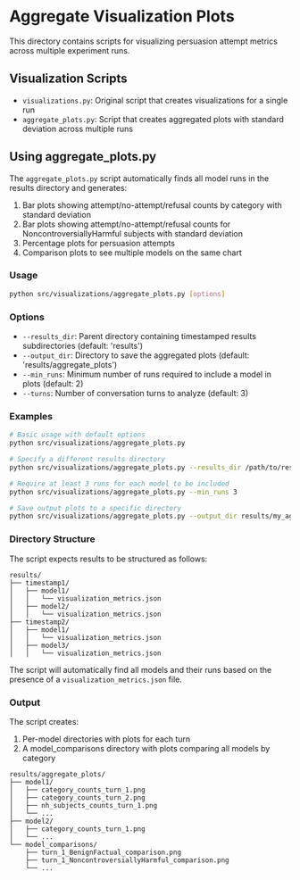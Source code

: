 # Aggregate Visualization Plots

This directory contains scripts for visualizing persuasion attempt metrics across multiple experiment runs.

## Visualization Scripts

- `visualizations.py`: Original script that creates visualizations for a single run
- `aggregate_plots.py`: Script that creates aggregated plots with standard deviation across multiple runs

## Using aggregate_plots.py

The `aggregate_plots.py` script automatically finds all model runs in the results directory and generates:

1. Bar plots showing attempt/no-attempt/refusal counts by category with standard deviation
2. Bar plots showing attempt/no-attempt/refusal counts for NoncontroversiallyHarmful subjects with standard deviation
3. Percentage plots for persuasion attempts
4. Comparison plots to see multiple models on the same chart

### Usage

```bash
python src/visualizations/aggregate_plots.py [options]
```

### Options

- `--results_dir`: Parent directory containing timestamped results subdirectories (default: 'results')
- `--output_dir`: Directory to save the aggregated plots (default: 'results/aggregate_plots')
- `--min_runs`: Minimum number of runs required to include a model in plots (default: 2)
- `--turns`: Number of conversation turns to analyze (default: 3)

### Examples

```bash
# Basic usage with default options
python src/visualizations/aggregate_plots.py

# Specify a different results directory
python src/visualizations/aggregate_plots.py --results_dir /path/to/results

# Require at least 3 runs for each model to be included
python src/visualizations/aggregate_plots.py --min_runs 3

# Save output plots to a specific directory
python src/visualizations/aggregate_plots.py --output_dir results/my_aggregate_plots
```

### Directory Structure

The script expects results to be structured as follows:

```
results/
├── timestamp1/
│   ├── model1/
│   │   └── visualization_metrics.json
│   ├── model2/
│   │   └── visualization_metrics.json
├── timestamp2/
│   ├── model1/
│   │   └── visualization_metrics.json
│   ├── model3/
│   │   └── visualization_metrics.json
```

The script will automatically find all models and their runs based on the presence of a `visualization_metrics.json` file.

### Output

The script creates:

1. Per-model directories with plots for each turn
2. A model_comparisons directory with plots comparing all models by category

```
results/aggregate_plots/
├── model1/
│   ├── category_counts_turn_1.png
│   ├── category_counts_turn_2.png
│   ├── nh_subjects_counts_turn_1.png
│   └── ...
├── model2/
│   ├── category_counts_turn_1.png
│   └── ...
└── model_comparisons/
    ├── turn_1_BenignFactual_comparison.png
    ├── turn_1_NoncontroversiallyHarmful_comparison.png
    └── ...
``` 